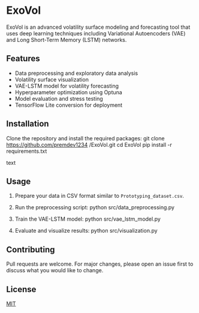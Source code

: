 # ExoVol

ExoVol is an advanced volatility surface modeling and forecasting tool that uses deep learning techniques including Variational Autoencoders (VAE) and Long Short-Term Memory (LSTM) networks.

## Features

- Data preprocessing and exploratory data analysis
- Volatility surface visualization
- VAE-LSTM model for volatility forecasting
- Hyperparameter optimization using Optuna
- Model evaluation and stress testing
- TensorFlow Lite conversion for deployment

## Installation

Clone the repository and install the required packages:
git clone https://github.com/premdev1234 /ExoVol.git
cd ExoVol
pip install -r requirements.txt

text

## Usage

1. Prepare your data in CSV format similar to `Prototyping_dataset.csv`.
2. Run the preprocessing script:
python src/data_preprocessing.py

3. Train the VAE-LSTM model:
python src/vae_lstm_model.py


4. Evaluate and visualize results:
python src/visualization.py



## Contributing

Pull requests are welcome. For major changes, please open an issue first to discuss what you would like to change.

## License

[MIT](https://choosealicense.com/licenses/mit/)
